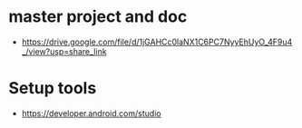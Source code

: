 # master project and doc

- https://drive.google.com/file/d/1jGAHCc0laNX1C6PC7NyyEhUyO_4F9u4_/view?usp=share_link


# Setup tools
 - https://developer.android.com/studio